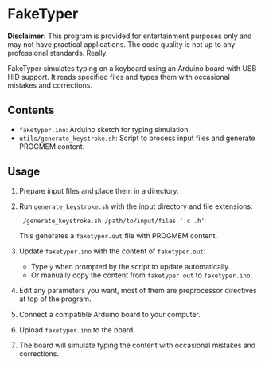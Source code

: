 # FakeTyper

**Disclaimer:** This program is provided for entertainment purposes only and may not have practical applications. The code quality is not up to any professional standards. Really.

FakeTyper simulates typing on a keyboard using an Arduino board with USB HID support. It reads specified files and types them with occasional mistakes and corrections.

## Contents

- `faketyper.ino`: Arduino sketch for typing simulation.
- `utils/generate_keystroke.sh`: Script to process input files and generate PROGMEM content.

## Usage

1. Prepare input files and place them in a directory.
2. Run `generate_keystroke.sh` with the input directory and file extensions:

   ```
   ./generate_keystroke.sh /path/to/input/files '.c .h'
   ```

   This generates a `faketyper.out` file with PROGMEM content.

3. Update `faketyper.ino` with the content of `faketyper.out`:

   - Type `y` when prompted by the script to update automatically.
   - Or manually copy the content from `faketyper.out` to `faketyper.ino`.

4. Edit any parameters you want, most of them are preprocessor directives at top of the program.
5. Connect a compatible Arduino board to your computer.
6. Upload `faketyper.ino` to the board.
7. The board will simulate typing the content with occasional mistakes and corrections.
